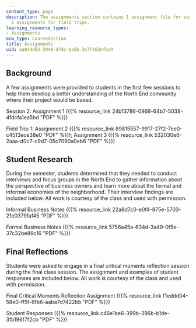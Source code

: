 ```yaml
---
content_type: page
description: The assignments section contains 1 assignment file for session 2 and
  2 assignments for field trips.
learning_resource_types:
- Assignments
ocw_type: CourseSection
title: Assignments
uid: aa84dd92-2948-d7dc-ba6b-3c7f163efba9
---
```


Background
----------

A few assignments were provided to students in the first few sessions to help them develop a better understanding of the North End community where their project would be based.

Session 2: Assignment 1 ({{% resource_link 24b13786-0968-64b7-5038-4fdcfa1ea5bd "PDF" %}})

Field Trip 1: Assignment 2 ({{% resource_link 89815557-9917-27f2-7ee0-c4513ece38e0 "PDF" %}}); Assignment 3 ({{% resource_link 532030e6-2aaa-d0c7-c9d7-05c7090a0eb6 "PDF" %}})

Student Research
----------------

During the semester, students determined that they needed to conduct interviews and focus groups in the North End to gather information about the perspective of business owners and learn more about the formal and informal economies of the neighborhood. Their interview findings are included below. All work is courtesy of the class and used with permission.

Informal Business Notes ({{% resource_link 22a8d7c0-e0f4-875e-5703-21e0379faf45 "PDF" %}})

Formal Business Notes ({{% resource_link 5756a45a-634d-3a49-0f5e-37c32be89c16 "PDF" %}})

Final Reflections
-----------------

Students were asked to engage in a final critical moments reflection session during the final class session. The assignment and examples of student responses are included below. All work is courtesy of the class and used with permission.

Final Critical Moments Reflection Assignment ({{% resource_link f1eddd04-58e0-ff5f-6fb6-aaba7d7422bb "PDF" %}})

Student Responses ({{% resource_link c46e1be6-399b-396b-b1de-3fb196f7f2cb "PDF" %}})